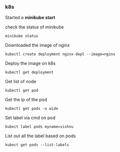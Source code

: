 ### k8s

Started a **minikube start**

check the status of minikube
```
minikube status
```

Downloaded the image of nginx

```
kubectl create deployment nginx-depl --image=nginx
```

Deploy the image on k8s
```
kubectl get deployment
```

Get list of node 
```
kubectl get pod
```

Get the ip of the pod
```
kubectl get pods -o wide
```

Set label via cmd on pod
```
kubect label pods myname=vishnu
```

List out all the label based on pods
```
kubect get pods --list-labels
```
